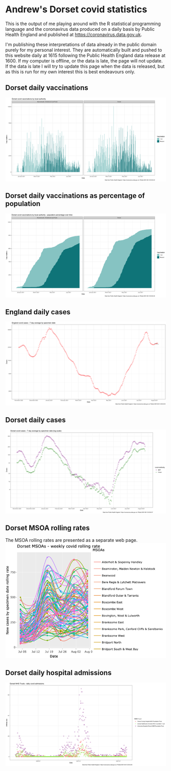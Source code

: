 # Andrew's Dorset covid statistics

This is the output of me playing around with the R statistical programming language and the coronavirus data produced on a daily basis by Public Health England and published at https://coronavirus.data.gov.uk.

I'm publishing these interpretations of data already in the public domain purely for my personal interest. They are automatically built and pushed to this website daily at 1615 following the Public Health England data release at 1600. If my computer is offline, or the data is late, the page will not update. If the data is late I will try to update this page when the data is released, but as this is run for my own interest this is best endeavours only.

## Dorset daily vaccinations
![Dorset daily vaccinations](daily_dorset_vaccinations.png?raw=true)

## Dorset daily vaccinations as percentage of population
![Dorset daily vaccinations as percentage of population](daily_dorset_vaccs_percentage.png?raw=true)

## England daily cases
![England daily cases](daily_england_cases.png?raw=true)

## Dorset daily cases
[![Dorset daily cases](daily_dorset_cases.png)](daily_dorset_cases.png?raw=true)

## Dorset MSOA rolling rates
The MSOA rolling rates are presented as a separate web page.
[![Dorset MSOA rolling rates](dorset_msoa_cases.png)](msoa_cases.html)

## Dorset daily hospital admissions
![Dorset daily admissions](daily_dorset_admissions.png?raw=true)
